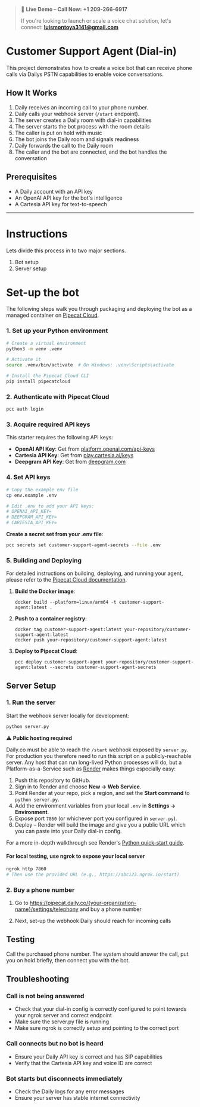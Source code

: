<!-- @format -->

> 🎉 **Live Demo – Call Now:** **+1&nbsp;209-266-6917**
>
> If you're looking to launch or scale a voice chat solution, let's connect: **luismontoya3141@gmail.com**

# Customer Support Agent (Dial-in)

This project demonstrates how to create a voice bot that can receive phone calls via Dailys PSTN capabilities to enable voice conversations.

## How It Works

1. Daily receives an incoming call to your phone number.
2. Daily calls your webhook server (`/start` endpoint).
3. The server creates a Daily room with dial-in capabilities
4. The server starts the bot process with the room details
5. The caller is put on hold with music
6. The bot joins the Daily room and signals readiness
7. Daily forwards the call to the Daily room
8. The caller and the bot are connected, and the bot handles the conversation

## Prerequisites

- A Daily account with an API key
- An OpenAI API key for the bot's intelligence
- A Cartesia API key for text-to-speech

---

# Instructions

Lets divide this process in to two major sections.

1. Bot setup
1. Server setup

# Set-up the bot

The following steps walk you through packaging and deploying the bot as a managed container on [Pipecat Cloud](https://pipecat.daily.co/).

### 1. Set up your Python environment

```bash
# Create a virtual environment
python3 -m venv .venv

# Activate it
source .venv/bin/activate  # On Windows: .venv\Scripts\activate

# Install the Pipecat Cloud CLI
pip install pipecatcloud
```

### 2. Authenticate with Pipecat Cloud

```bash
pcc auth login
```

### 3. Acquire required API keys

This starter requires the following API keys:

- **OpenAI API Key**: Get from [platform.openai.com/api-keys](https://platform.openai.com/api-keys)
- **Cartesia API Key**: Get from [play.cartesia.ai/keys](https://play.cartesia.ai/keys)
- **Deepgram API Key**: Get from [deepgram.com](https://deepgram.com/)

### 4. Set API keys

```bash
# Copy the example env file
cp env.example .env

# Edit .env to add your API keys:
# OPENAI_API_KEY=
# DEEPGRAM_API_KEY=
# CARTESIA_API_KEY=
```

**Create a secret set from your .env file**:

```bash
pcc secrets set customer-support-agent-secrets --file .env
```

### 5. Building and Deploying

For detailed instructions on building, deploying, and running your agent, please refer to the [Pipecat Cloud documentation](https://docs.pipecat.daily.co/quickstart).

1. **Build the Docker image**:

   ```shell
   docker build --platform=linux/arm64 -t customer-support-agent:latest .
   ```

2. **Push to a container registry**:

   ```shell
   docker tag customer-support-agent:latest your-repository/customer-support-agent:latest
   docker push your-repository/customer-support-agent:latest
   ```

3. **Deploy to Pipecat Cloud**:

   ```shell
   pcc deploy customer-support-agent your-repository/customer-support-agent:latest --secrets customer-support-agent-secrets
   ```

## Server Setup

### 1. Run the server

Start the webhook server locally for development:

```bash
python server.py
```

⚠️ **Public hosting required**

Daily.co must be able to reach the `/start` webhook exposed by `server.py`. For production you therefore need to run this script on a publicly-reachable server. Any host that can run long-lived Python processes will do, but a Platform-as-a-Service such as [Render](https://render.com/) makes things especially easy:

1. Push this repository to GitHub.
2. Sign in to Render and choose **New → Web Service**.
3. Point Render at your repo, pick a region, and set the **Start command** to `python server.py`.
4. Add the environment variables from your local `.env` in **Settings → Environment**.
5. Expose port `7860` (or whichever port you configured in `server.py`).
6. Deploy – Render will build the image and give you a public URL which you can paste into your Daily dial-in config.

For a more in-depth walkthrough see Render's [Python quick-start guide](https://render.com/docs/deploy-python).

#### For local testing, use ngrok to expose your local server

```bash
ngrok http 7860
# Then use the provided URL (e.g., https://abc123.ngrok.io/start)
```

### 2. Buy a phone number

1. Go to https://pipecat.daily.co/{your-organization-name}/settings/telephony and buy a phone number

2. Next, set-up the webhook Daily should reach for incoming calls

## Testing

Call the purchased phone number. The system should answer the call, put you on hold briefly, then connect you with the bot.

## Troubleshooting

### Call is not being answered

- Check that your dial-in config is correctly configured to point towards your ngrok server and correct endpoint
- Make sure the server.py file is running
- Make sure ngrok is correctly setup and pointing to the correct port

### Call connects but no bot is heard

- Ensure your Daily API key is correct and has SIP capabilities
- Verify that the Cartesia API key and voice ID are correct

### Bot starts but disconnects immediately

- Check the Daily logs for any error messages
- Ensure your server has stable internet connectivity
